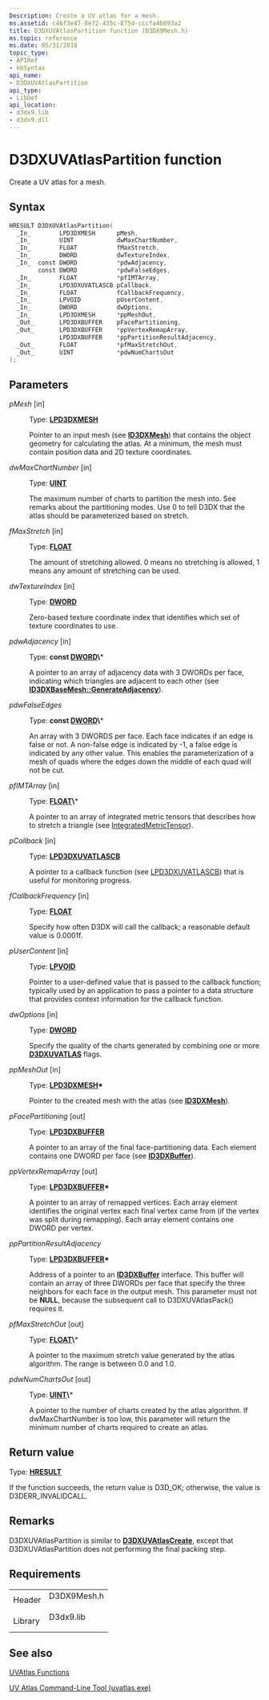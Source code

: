 ```yaml
---
Description: Create a UV atlas for a mesh.
ms.assetid: c46f3e47-8e72-435c-875d-cccfa4b893a2
title: D3DXUVAtlasPartition function (D3DX9Mesh.h)
ms.topic: reference
ms.date: 05/31/2018
topic_type: 
- APIRef
- kbSyntax
api_name: 
- D3DXUVAtlasPartition
api_type: 
- LibDef
api_location: 
- d3dx9.lib
- d3dx9.dll
---
```


# D3DXUVAtlasPartition function

Create a UV atlas for a mesh.

## Syntax


```C++
HRESULT D3DXUVAtlasPartition(
  _In_        LPD3DXMESH      pMesh,
  _In_        UINT            dwMaxChartNumber,
  _In_        FLOAT           fMaxStretch,
  _In_        DWORD           dwTextureIndex,
  _In_  const DWORD           *pdwAdjacency,
        const DWORD           *pdwFalseEdges,
  _In_        FLOAT           *pfIMTArray,
  _In_        LPD3DXUVATLASCB pCallback,
  _In_        FLOAT           fCallbackFrequency,
  _In_        LPVOID          pUserContent,
  _In_        DWORD           dwOptions,
  _In_        LPD3DXMESH      *ppMeshOut,
  _Out_       LPD3DXBUFFER    pFacePartitioning,
  _Out_       LPD3DXBUFFER    *ppVertexRemapArray,
              LPD3DXBUFFER    *ppPartitionResultAdjacency,
  _Out_       FLOAT           *pfMaxStretchOut,
  _Out_       UINT            *pdwNumChartsOut
);
```



## Parameters

<dl> <dt>

*pMesh* \[in\]
</dt> <dd>

Type: **[**LPD3DXMESH**](id3dxmesh.md)**

Pointer to an input mesh (see [**ID3DXMesh**](id3dxmesh.md)) that contains the object geometry for calculating the atlas. At a minimum, the mesh must contain position data and 2D texture coordinates.

</dd> <dt>

*dwMaxChartNumber* \[in\]
</dt> <dd>

Type: **[**UINT**](https://msdn.microsoft.com/en-us/library/Aa383751(v=VS.85).aspx)**

The maximum number of charts to partition the mesh into. See remarks about the partitioning modes. Use 0 to tell D3DX that the atlas should be parameterized based on stretch.

</dd> <dt>

*fMaxStretch* \[in\]
</dt> <dd>

Type: **[**FLOAT**](https://msdn.microsoft.com/en-us/library/Aa383751(v=VS.85).aspx)**

The amount of stretching allowed. 0 means no stretching is allowed, 1 means any amount of stretching can be used.

</dd> <dt>

*dwTextureIndex* \[in\]
</dt> <dd>

Type: **[**DWORD**](https://msdn.microsoft.com/en-us/library/Aa383751(v=VS.85).aspx)**

Zero-based texture coordinate index that identifies which set of texture coordinates to use.

</dd> <dt>

*pdwAdjacency* \[in\]
</dt> <dd>

Type: **const [**DWORD**](https://msdn.microsoft.com/en-us/library/Aa383751(v=VS.85).aspx)\***

A pointer to an array of adjacency data with 3 DWORDs per face, indicating which triangles are adjacent to each other (see [**ID3DXBaseMesh::GenerateAdjacency**](id3dxbasemesh--generateadjacency.md)).

</dd> <dt>

*pdwFalseEdges* 
</dt> <dd>

Type: **const [**DWORD**](https://msdn.microsoft.com/en-us/library/Aa383751(v=VS.85).aspx)\***

An array with 3 DWORDS per face. Each face indicates if an edge is false or not. A non-false edge is indicated by -1, a false edge is indicated by any other value. This enables the parameterization of a mesh of quads where the edges down the middle of each quad will not be cut.

</dd> <dt>

*pfIMTArray* \[in\]
</dt> <dd>

Type: **[**FLOAT**](https://msdn.microsoft.com/en-us/library/Aa383751(v=VS.85).aspx)\***

A pointer to an array of integrated metric tensors that describes how to stretch a triangle (see [IntegratedMetricTensor](using-uvatlas.md)).

</dd> <dt>

*pCallback* \[in\]
</dt> <dd>

Type: **[LPD3DXUVATLASCB](lpd3dxuvatlascb.md)**

A pointer to a callback function (see [LPD3DXUVATLASCB](lpd3dxuvatlascb.md)) that is useful for monitoring progress.

</dd> <dt>

*fCallbackFrequency* \[in\]
</dt> <dd>

Type: **[**FLOAT**](https://msdn.microsoft.com/en-us/library/Aa383751(v=VS.85).aspx)**

Specify how often D3DX will call the callback; a reasonable default value is 0.0001f.

</dd> <dt>

*pUserContent* \[in\]
</dt> <dd>

Type: **[**LPVOID**](https://msdn.microsoft.com/en-us/library/Aa383751(v=VS.85).aspx)**

Pointer to a user-defined value that is passed to the callback function; typically used by an application to pass a pointer to a data structure that provides context information for the callback function.

</dd> <dt>

*dwOptions* \[in\]
</dt> <dd>

Type: **[**DWORD**](https://msdn.microsoft.com/en-us/library/Aa383751(v=VS.85).aspx)**

Specify the quality of the charts generated by combining one or more [**D3DXUVATLAS**](https://msdn.microsoft.com/en-us/library/Bb205478(v=VS.85).aspx) flags.

</dd> <dt>

*ppMeshOut* \[in\]
</dt> <dd>

Type: **[**LPD3DXMESH**](id3dxmesh.md)\***

Pointer to the created mesh with the atlas (see [**ID3DXMesh**](id3dxmesh.md)).

</dd> <dt>

*pFacePartitioning* \[out\]
</dt> <dd>

Type: **[**LPD3DXBUFFER**](id3dxbuffer.md)**

A pointer to an array of the final face-partitioning data. Each element contains one DWORD per face (see [**ID3DXBuffer**](id3dxbuffer.md)).

</dd> <dt>

*ppVertexRemapArray* \[out\]
</dt> <dd>

Type: **[**LPD3DXBUFFER**](id3dxbuffer.md)\***

A pointer to an array of remapped vertices. Each array element identifies the original vertex each final vertex came from (if the vertex was split during remapping). Each array element contains one DWORD per vertex.

</dd> <dt>

*ppPartitionResultAdjacency* 
</dt> <dd>

Type: **[**LPD3DXBUFFER**](id3dxbuffer.md)\***

Address of a pointer to an [**ID3DXBuffer**](id3dxbuffer.md) interface. This buffer will contain an array of three DWORDs per face that specify the three neighbors for each face in the output mesh. This parameter must not be **NULL**, because the subsequent call to D3DXUVAtlasPack() requires it.

</dd> <dt>

*pfMaxStretchOut* \[out\]
</dt> <dd>

Type: **[**FLOAT**](https://msdn.microsoft.com/en-us/library/Aa383751(v=VS.85).aspx)\***

A pointer to the maximum stretch value generated by the atlas algorithm. The range is between 0.0 and 1.0.

</dd> <dt>

*pdwNumChartsOut* \[out\]
</dt> <dd>

Type: **[**UINT**](https://msdn.microsoft.com/en-us/library/Aa383751(v=VS.85).aspx)\***

A pointer to the number of charts created by the atlas algorithm. If dwMaxChartNumber is too low, this parameter will return the minimum number of charts required to create an atlas.

</dd> </dl>

## Return value

Type: **[**HRESULT**](https://msdn.microsoft.com/en-us/library/Bb401631(v=MSDN.10).aspx)**

If the function succeeds, the return value is D3D\_OK; otherwise, the value is D3DERR\_INVALIDCALL.

## Remarks

D3DXUVAtlasPartition is similar to [**D3DXUVAtlasCreate**](d3dxuvatlascreate.md), except that D3DXUVAtlasPartition does not performing the final packing step.

## Requirements



|                    |                                                                                        |
|--------------------|----------------------------------------------------------------------------------------|
| Header<br/>  | <dl> <dt>D3DX9Mesh.h</dt> </dl> |
| Library<br/> | <dl> <dt>D3dx9.lib</dt> </dl>   |



## See also

<dl> <dt>

[UVAtlas Functions](dx9-graphics-reference-d3dx-functions-uvatlas.md)
</dt> <dt>

[UV Atlas Command-Line Tool (uvatlas.exe)](https://msdn.microsoft.com/en-us/library/Ee419017(v=VS.85).aspx)
</dt> </dl>

 

 




